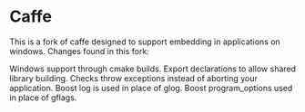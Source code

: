 # Caffe

This is a fork of caffe designed to support embedding in applications on windows.
Changes found in this fork:

Windows support through cmake builds.
Export declarations to allow shared library building.
Checks throw exceptions instead of aborting your application.
Boost log is used in place of glog.
Boost program_options used in place of gflags.
